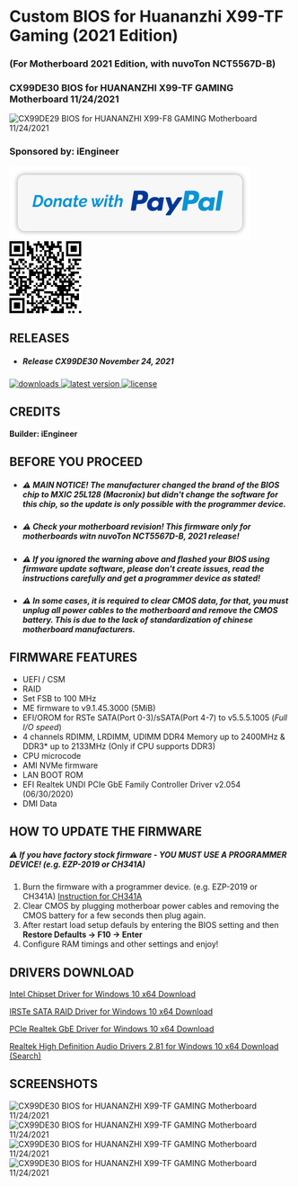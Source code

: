 # Custom BIOS for Huananzhi X99-TF Gaming (2021 Edition)
### (For Motherboard 2021 Edition, with nuvoTon NCT5567D-B)

### CX99DE30 BIOS for HUANANZHI X99-TF GAMING Motherboard 11/24/2021

![CX99DE29 BIOS for HUANANZHI X99-F8 GAMING Motherboard 11/24/2021](https://raw.githubusercontent.com/BIOS-iEngineer/PNG/main/X99TF2021.jpg)

### Sponsored by: iEngineer

<a href="https://www.paypal.com/donate?hosted_button_id=ASF2H5CU95MUQ">
  <img src="https://raw.githubusercontent.com/BIOS-iEngineer/PNG/main/PayPal.png" alt="Donate with PayPal" />
</a>
<a href="https://www.paypal.com/donate?hosted_button_id=ASF2H5CU95MUQ">
  <img src="https://raw.githubusercontent.com/BIOS-iEngineer/PNG/main/QR-PayPal.png" alt="Donate with PayPal" />
</a>

## RELEASES
* ##### Release CX99DE30 November 24, 2021

<div align="left">
    <a href="https://github.com/BIOS-iEngineer/HUANANZHI-X99-TF-2021/releases">
        <img src="https://img.shields.io/github/downloads/BIOS-iEngineer/HUANANZHI-X99-TF-2021/total.svg?color=silver&style=for-the-badge&logo=appveyor" alt="downloads"/>
    </a>
    <a href="https://github.com/BIOS-iEngineer/HUANANZHI-X99-TF-2021/releases/latest">
        <img src="https://img.shields.io/github/release/BIOS-iEngineer/HUANANZHI-X99-TF-2021.svg?color=silver&style=for-the-badge&logo=appveyor" alt="latest version"/>
    </a>
    <a href="https://github.com/BIOS-iEngineer/HUANANZHI-X99-TF-2021/blob/master/License">
        <img src="https://img.shields.io/github/license/BIOS-iEngineer/HUANANZHI-X99-TF-2021.svg?style=for-the-badge&logo=appveyor" alt="license"/>
    </a>
</div>

## CREDITS
**Builder: iEngineer**

## BEFORE YOU PROCEED
* ##### ⚠️ MAIN NOTICE! The manufacturer changed the brand of the BIOS chip to MXIC 25L128 (Macronix) but didn't change the software for this chip, so the update is only possible with the programmer device.
* ##### ⚠️ Check your motherboard revision! This firmware only for motherboards witn nuvoTon NCT5567D-B, 2021 release!
* ##### ⚠️ If you ignored the warning above and flashed your BIOS using firmware update software, please don't create issues, read the instructions carefully and get a programmer device as stated!
* ##### ⚠️ In some cases, it is required to clear CMOS data, for that, you must unplug all power cables to the motherboard and remove the CMOS battery. This is due to the lack of standardization of chinese motherboard manufacturers.

## FIRMWARE FEATURES

* UEFI / CSM
* RAID
* Set FSB to 100 MHz
* ME firmware to v9.1.45.3000 (5MiB)
* EFI/OROM for RSTe SATA(Port 0-3)/sSATA(Port 4-7) to v5.5.5.1005 (_Full I/O speed_)
* 4 channels RDIMM, LRDIMM, UDIMM DDR4 Memory up to 2400MHz & DDR3* up to 2133MHz (Only if CPU supports DDR3)
* CPU microcode
* AMI NVMe firmware
* LAN BOOT ROM
* EFI Realtek UNDI PCIe GbE Family Controller Driver v2.054 (06/30/2020)
* DMI Data

## HOW TO UPDATE THE FIRMWARE
##### ⚠️ If you have factory stock firmware - _YOU MUST USE A PROGRAMMER DEVICE!_ (e.g. EZP-2019 or CH341A)

1. Burn the firmware with a programmer device. (e.g. EZP-2019 or CH341A) [Instruction for CH341A](https://www.miyconst.com/Blog/View/2086/ch341a-minimal-usage-guide-how-to-read-and-write-a-motherboard-bios)
2. Clear CMOS by plugging motherboar power cables and removing the CMOS battery for a few seconds then plug again.
3. After restart load setup defauls by entering the BIOS setting and then **Restore Defaults -> F10 -> Enter**
4. Configure RAM timings and other settings and enjoy!

## DRIVERS DOWNLOAD

[Intel Chipset Driver for Windows 10 x64 Download](https://github.com/BIOS-iEngineer/SZMZ-X99-Dual-Z8/raw/main/Drivers/Windows%2010%20x64/Intel%20Chipset/IntelChipset.zip)

[IRSTe SATA RAID Driver for Windows 10 x64 Download](https://github.com/BIOS-iEngineer/SZMZ-X99-Dual-Z8/raw/main/Drivers/Windows%2010%20x64/IRSTe%20SATA%20C612/IRSTe%20SATA.zip)

[PCIe Realtek GbE Driver for Windows 10 x64 Download](https://github.com/BIOS-iEngineer/SZMZ-X99-Dual-Z8/raw/main/Drivers/Windows%2010%20x64/PCIe%20Realtek%20GbE/PCIe%20Realtek%20GbE.zip)

[Realtek High Definition Audio Drivers 2.81 for Windows 10 x64 Download (Search)](https://www.google.com/search?client=firefox-b-d&q=Realtek+High+Definition+Audio+Drivers+2.81+for+Windows+10+x64+Download)

## SCREENSHOTS

![CX99DE30 BIOS for HUANANZHI X99-TF GAMING Motherboard 11/24/2021](https://raw.githubusercontent.com/BIOS-iEngineer/PNG/main/CX99DE29-002.png)
![CX99DE30 BIOS for HUANANZHI X99-TF GAMING Motherboard 11/24/2021](https://raw.githubusercontent.com/BIOS-iEngineer/PNG/main/CX99DE29-003.png)
![CX99DE30 BIOS for HUANANZHI X99-TF GAMING Motherboard 11/24/2021](https://raw.githubusercontent.com/BIOS-iEngineer/PNG/main/CX99DE29-004.png)
![CX99DE30 BIOS for HUANANZHI X99-TF GAMING Motherboard 11/24/2021](https://raw.githubusercontent.com/BIOS-iEngineer/PNG/main/CX99DE29-005.png)
